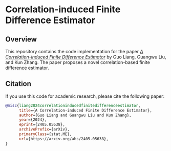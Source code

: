 # Correlation-induced Finite Difference Estimator

## Overview

This repository contains the code implementation for the paper [*A Correlation-induced Finite Difference Estimator*](https://arxiv.org/abs/2405.05638) by Guo Liang, Guangwu Liu, and Kun Zhang. The paper proposes a novel correlation-based finite difference estimator.

## Citation

If you use this code for academic research, please cite the following paper:

```bibtex
@misc{liang2024correlationinducedfinitedifferenceestimator,
      title={A Correlation-induced Finite Difference Estimator}, 
      author={Guo Liang and Guangwu Liu and Kun Zhang},
      year={2024},
      eprint={2405.05638},
      archivePrefix={arXiv},
      primaryClass={stat.ME},
      url={https://arxiv.org/abs/2405.05638}, 
}
